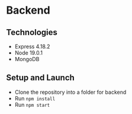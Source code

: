 # Backend



## Technologies

* Express 4.18.2
* Node 19.0.1
* MongoDB

## Setup and Launch

* Clone the repository into a folder for backend
* Run  ```npm install```
* Run  ```npm start```




